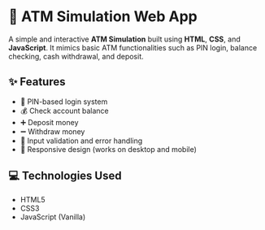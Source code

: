 # 🏧 ATM Simulation Web App

A simple and interactive **ATM Simulation** built using **HTML**, **CSS**, and **JavaScript**. It mimics basic ATM functionalities such as PIN login, balance checking, cash withdrawal, and deposit.

## ✨ Features

- 🔐 PIN-based login system
- 💰 Check account balance
- ➕ Deposit money
- ➖ Withdraw money
- 🚫 Input validation and error handling
- 📱 Responsive design (works on desktop and mobile)

## 💻 Technologies Used

- HTML5
- CSS3
- JavaScript (Vanilla)

